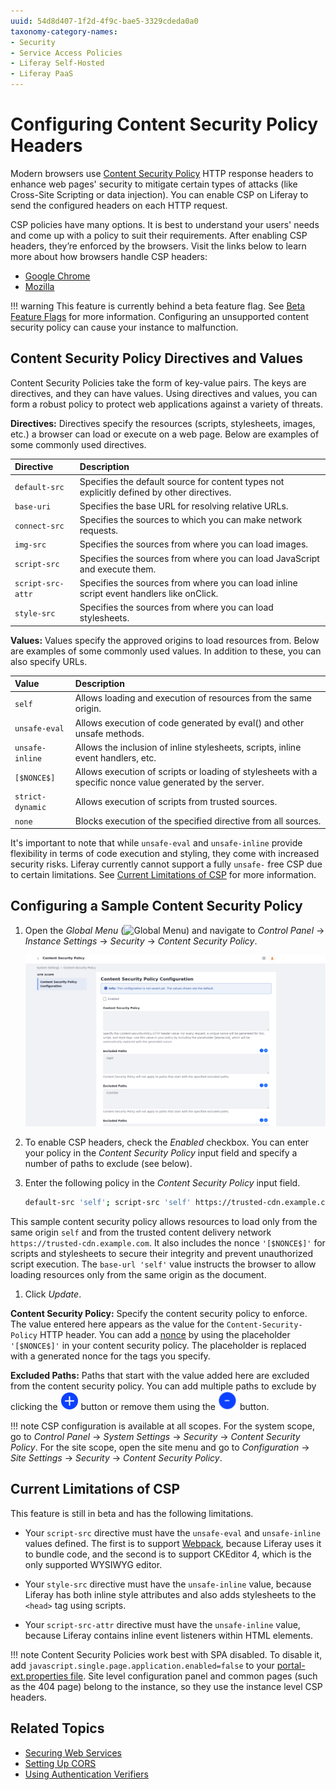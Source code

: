 ```yaml
---
uuid: 54d8d407-1f2d-4f9c-bae5-3329cdeda0a0
taxonomy-category-names:
- Security
- Service Access Policies
- Liferay Self-Hosted
- Liferay PaaS
---
```

# Configuring Content Security Policy Headers

Modern browsers use [Content Security Policy](https://content-security-policy.com) HTTP response headers to enhance web pages' security to mitigate certain types of attacks (like Cross-Site Scripting or data injection). You can enable CSP on Liferay to send the configured headers on each HTTP request. 

CSP policies have many options. It is best to understand your users' needs and come up with a policy to suit their requirements. After enabling CSP headers, they’re enforced by the browsers. Visit the links below to learn more about how browsers handle CSP headers:

* [Google Chrome](https://developer.chrome.com/docs/privacy-security/csp)
* [Mozilla](https://developer.mozilla.org/en-US/docs/Web/HTTP/Headers/Content-Security-Policy)

!!! warning
    This feature is currently behind a beta feature flag. See [Beta Feature Flags](../../../system-administration/configuring-liferay/feature-flags.md#beta-feature-flags) for more information. Configuring an unsupported content security policy can cause your instance to malfunction.

## Content Security Policy Directives and Values

Content Security Policies take the form of key-value pairs. The keys are directives, and they can have values. Using directives and values, you can form a robust policy to protect web applications against a variety of threats.

**Directives:** Directives specify the resources (scripts, stylesheets, images, etc.) a browser can load or execute on a web page. Below are examples of some commonly used directives.

| Directive         | Description                                                                                |
| :---------------- | :----------------------------------------------------------------------------------------- |
| `default-src`     | Specifies the default source for content types not explicitly defined by other directives. |
| `base-uri`        | Specifies the base URL for resolving relative URLs.                                        |
| `connect-src`     | Specifies the sources to which you can make network requests.                              |
| `img-src`         | Specifies the sources from where you can load images.                                      |
| `script-src`      | Specifies the sources from where you can load JavaScript and execute them.                 |
| `script-src-attr` | Specifies the sources from where you can load inline script event handlers like onClick.   |
| `style-src`       | Specifies the sources from where you can load stylesheets.                                 |

**Values:** Values specify the approved origins to load resources from. Below are examples of some commonly used values. In addition to these, you can also specify URLs.

| Value            | Description                                                                                                |
| :--------------- | :--------------------------------------------------------------------------------------------------------- |
| `self`           | Allows loading and execution of resources from the same origin.                                            |
| `unsafe-eval`    | Allows execution of code generated by eval() and other unsafe methods.                                     |
| `unsafe-inline`  | Allows the inclusion of inline stylesheets, scripts, inline event handlers, etc.                           |
| `[$NONCE$]`      | Allows execution of scripts or loading of stylesheets with a specific nonce value generated by the server. |
| `strict-dynamic` | Allows execution of scripts from trusted sources.                                                          |
| `none`           | Blocks execution of the specified directive from all sources.                                              |

It's important to note that while `unsafe-eval` and `unsafe-inline` provide flexibility in terms of code execution and styling, they come with increased security risks. Liferay currently cannot support a fully `unsafe-` free CSP due to certain limitations. See [Current Limitations of CSP](#current-limitations-of-csp) for more information.

## Configuring a Sample Content Security Policy

1. Open the *Global Menu* (![Global Menu](../../../images/icon-applications-menu.png)) and navigate to *Control Panel* &rarr; *Instance Settings* &rarr; *Security* &rarr; *Content Security Policy*.

   ![Configuring a content security policy.](./configuring-content-security-policy-headers/images/01.png)

1. To enable CSP headers, check the *Enabled* checkbox. You can enter your policy in the *Content Security Policy* input field and specify a number of paths to exclude (see below). 

1. Enter the following policy in the *Content Security Policy* input field.

   ```bash
   default-src 'self'; script-src 'self' https://trusted-cdn.example.com '[$NONCE$]'; style-src 'self' https://trusted-cdn.example.com '[$NONCE$]' base-uri 'self';
   ```

  This sample content security policy allows resources to load only from the same origin `self` and from the trusted content delivery network `https://trusted-cdn.example.com`. It also includes the nonce `'[$NONCE$]'` for scripts and stylesheets to secure their integrity and prevent unauthorized script execution. The `base-url 'self'` value instructs the browser to allow loading resources only from the same origin as the document.

1. Click *Update*.

**Content Security Policy:** Specify the content security policy to enforce. The value entered here appears as the value for the `Content-Security-Policy` HTTP header. You can add a [nonce](https://developer.mozilla.org/en-US/docs/Web/HTTP/Headers/Content-Security-Policy#nonce-) by using the placeholder `'[$NONCE$]'` in your content security policy. The placeholder is replaced with a generated nonce for the tags you specify.

**Excluded Paths:** Paths that start with the value added here are excluded from the content security policy. You can add multiple paths to exclude by clicking the ![Add Setting icon](../../../images/icon-add-setting.png) button or remove them using the ![Remove Setting icon](../../../images/icon-remove-setting.png) button.

!!! note
    CSP configuration is available at all scopes. For the system scope, go to *Control Panel* &rarr; *System Settings* &rarr; *Security* &rarr; *Content Security Policy*. For the site scope, open the site menu and go to *Configuration* &rarr; *Site Settings* &rarr; *Security* &rarr; *Content Security Policy*.

## Current Limitations of CSP

This feature is still in beta and has the following limitations.

* Your `script-src` directive must have the `unsafe-eval` and `unsafe-inline` values defined. The first is to support [Webpack](https://webpack.js.org), because Liferay uses it to bundle code, and the second is to support CKEditor 4, which is the only supported WYSIWYG editor.

* Your `style-src` directive must have the `unsafe-inline` value, because Liferay has both inline style attributes and also adds stylesheets to the `<head>` tag using scripts. 

* Your `script-src-attr` directive must have the `unsafe-inline` value, because Liferay contains inline event listeners within HTML elements.

!!! note
    Content Security Policies work best with SPA disabled. To disable it, add `javascript.single.page.application.enabled=false` to your [portal-ext.properties file](https://learn.liferay.com/dxp/latest/en/installation-and-upgrades/reference/portal-properties.html).
    Site level configuration panel and common pages (such as the 404 page) belong to the instance, so they use the instance level CSP headers.

## Related Topics

* [Securing Web Services](../securing-web-services/setting-service-access-policies.md)
* [Setting Up CORS](../securing-web-services/setting-up-cors.md)
* [Using Authentication Verifiers](../securing-web-services/using-authentication-verifiers.md)
